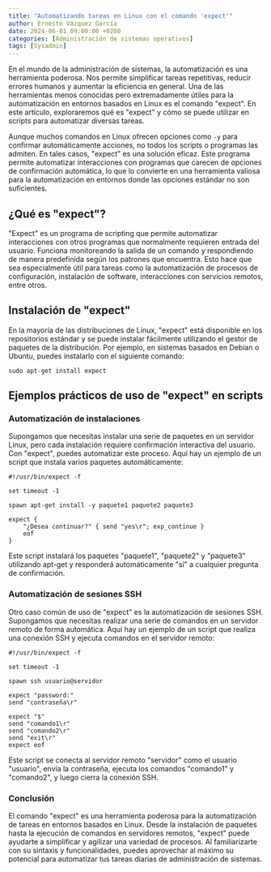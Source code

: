 ```yaml
---
title: "Automatizando tareas en Linux con el comando 'expect'"
author: Ernesto Vázquez García
date: 2024-06-01 09:00:00 +0200
categories: [Administración de sistemas operativos]
tags: [Sysadmin]
---
```


En el mundo de la administración de sistemas, la automatización es una herramienta poderosa. Nos permite simplificar tareas repetitivas, reducir errores humanos y aumentar la eficiencia en general. Una de las herramientas menos conocidas pero extremadamente útiles para la automatización en entornos basados en Linux es el comando "expect". En este artículo, exploraremos qué es "expect" y cómo se puede utilizar en scripts para automatizar diversas tareas.

Aunque muchos comandos en Linux ofrecen opciones como `-y` para confirmar automáticamente acciones, no todos los scripts o programas las admiten. En tales casos, "expect" es una solución eficaz. Este programa permite automatizar interacciones con programas que carecen de opciones de confirmación automática, lo que lo convierte en una herramienta valiosa para la automatización en entornos donde las opciones estándar no son suficientes.


## ¿Qué es "expect"?

"Expect" es un programa de scripting que permite automatizar interacciones con otros programas que normalmente requieren entrada del usuario. Funciona monitoreando la salida de un comando y respondiendo de manera predefinida según los patrones que encuentra. Esto hace que sea especialmente útil para tareas como la automatización de procesos de configuración, instalación de software, interacciones con servicios remotos, entre otros.

## Instalación de "expect"

En la mayoría de las distribuciones de Linux, "expect" está disponible en los repositorios estándar y se puede instalar fácilmente utilizando el gestor de paquetes de la distribución. Por ejemplo, en sistemas basados en Debian o Ubuntu, puedes instalarlo con el siguiente comando:

```
sudo apt-get install expect
```

## Ejemplos prácticos de uso de "expect" en scripts

### Automatización de instalaciones

Supongamos que necesitas instalar una serie de paquetes en un servidor Linux, pero cada instalación requiere confirmación interactiva del usuario. Con "expect", puedes automatizar este proceso. Aquí hay un ejemplo de un script que instala varios paquetes automáticamente:

```
#!/usr/bin/expect -f

set timeout -1

spawn apt-get install -y paquete1 paquete2 paquete3

expect {
    "¿Desea continuar?" { send "yes\r"; exp_continue }
    eof
}
```

Este script instalará los paquetes "paquete1", "paquete2" y "paquete3" utilizando apt-get y responderá automáticamente "sí" a cualquier pregunta de confirmación.

### Automatización de sesiones SSH

Otro caso común de uso de "expect" es la automatización de sesiones SSH. Supongamos que necesitas realizar una serie de comandos en un servidor remoto de forma automática. Aquí hay un ejemplo de un script que realiza una conexión SSH y ejecuta comandos en el servidor remoto:

```
#!/usr/bin/expect -f

set timeout -1

spawn ssh usuario@servidor

expect "password:"
send "contraseña\r"

expect "$"
send "comando1\r"
send "comando2\r"
send "exit\r"
expect eof
```

Este script se conecta al servidor remoto "servidor" como el usuario "usuario", envía la contraseña, ejecuta los comandos "comando1" y "comando2", y luego cierra la conexión SSH.

### Conclusión

El comando "expect" es una herramienta poderosa para la automatización de tareas en entornos basados en Linux. Desde la instalación de paquetes hasta la ejecución de comandos en servidores remotos, "expect" puede ayudarte a simplificar y agilizar una variedad de procesos. Al familiarizarte con su sintaxis y funcionalidades, puedes aprovechar al máximo su potencial para automatizar tus tareas diarias de administración de sistemas.





